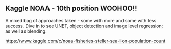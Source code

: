 ## Kaggle NOAA - 10th position WOOHOO!!

A mixed bag of approaches taken - some with more and some with less success. Dive in to see UNET, object detection and image level regression; as well as blending. 

https://www.kaggle.com/c/noaa-fisheries-steller-sea-lion-population-count
